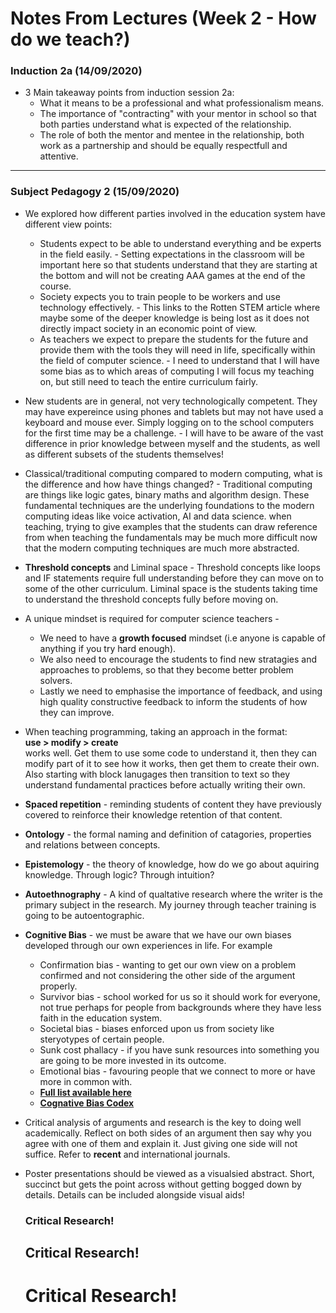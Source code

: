 # Notes From Lectures (Week 2 - How do we teach?)

### Induction 2a (14/09/2020) 
* 3 Main takeaway points from induction session 2a:
  * What it means to be a professional and what professionalism means.
  * The importance of "contracting" with your mentor in school so that both parties understand what is expected of the relationship.
  * The role of both the mentor and mentee in the relationship, both work as a partnership and should be equally respectfull and attentive.
---

### Subject Pedagogy 2 (15/09/2020)
* We explored how different parties involved in the education system have different view points:
    * Students expect to be able to understand everything and be experts in the field easily. - Setting expectations in the classroom will be important here so that students understand that they are starting at the bottom and will not be creating AAA games at the end of the course.
    * Society expects you to train people to be workers and use technology effectively. - This links to the Rotten STEM article where maybe some of the deeper knowledge is being lost as it does not directly impact society in an economic point of view.
    * As teachers we expect to prepare the students for the future and provide them with the tools they will need in life, specifically within the field of computer science. - I need to understand that I will have some bias as to which areas of computing I will focus my teaching on, but still need to teach the entire curriculum fairly.   

* New students are in general, not very technologically competent. They may have expereince using phones and tablets but may not have used a keyboard and mouse ever. Simply logging on to the school computers for the first time may be a challenge. - I will have to be aware of the vast difference in prior knowledge between myself and the students, as well as different subsets of the students themselves!
* Classical/traditional computing compared to modern computing, what is the difference and how have things changed? - Traditional computing are things like logic gates, binary maths and algorithm design. These fundamental techniques are the underlying foundations to the modern computing ideas like voice activation, AI and data science. when teaching, trying to give examples that the students can draw reference from when teaching the fundamentals may be much more difficult now that the modern computing techniques are much more abstracted.
* **Threshold concepts** and Liminal space - Threshold concepts like loops and IF statements require full understanding before they can move on to some of the other curriculum. Liminal space is the students taking time to understand the threshold concepts fully before moving on.
* A unique mindset is required for computer science teachers - 
  * We need to have a **growth focused** mindset (i.e anyone is capable of anything if you try hard enough). 
  * We also need to encourage the students to find new stratagies and approaches to problems, so that they become better problem solvers. 
  * Lastly we need to emphasise the importance of feedback, and using high quality constructive feedback to inform the students of how they can improve.
* When teaching programming, taking an approach in the format:  
 **use > modify > create**  
 works well. Get them to use some code to understand it, then they can modify part of it to see how it works, then get them to create their own. Also starting with block lanugages then transition to text so they understand fundamental practices before actually writing their own.
* **Spaced repetition** - reminding students of content they have previously covered to reinforce their knowledge retention of that content.
* **Ontology** - the formal naming and definition of catagories, properties and relations between concepts. 
* **Epistemology** - the theory of knowledge, how do we go about aquiring knowledge. Through logic? Through intuition?
* **Autoethnography** - A kind of qualtative research where the writer is the primary subject in the research. My journey through teacher training is going to be autoentographic.
* **Cognitive Bias** - we must be aware that we have our own biases developed through our own experiences in life. For example
  * Confirmation bias - wanting to get our own view on a problem confirmed and not considering the other side of the argument properly.
  * Survivor bias - school worked for us so it should work for everyone, not true perhaps for people from backgrounds where they have less faith in the education system.
  * Societal bias - biases enforced upon us from society like steryotypes of certain people.
  * Sunk cost phallacy - if you have sunk resources into something you are going to be more invested in its outcome.
  * Emotional bias - favouring people that we connect to more or have more in common with.
  * **[Full list available here](https://yourbias.is/)**
  * **[Cognative Bias Codex](https://upload.wikimedia.org/wikipedia/commons/thumb/1/18/Cognitive_Bias_Codex_-_180%2B_biases%2C_designed_by_John_Manoogian_III_%28jm3%29.jpg/1125px-Cognitive_Bias_Codex_-_180%2B_biases%2C_designed_by_John_Manoogian_III_%28jm3%29.jpg)**
* Critical analysis of arguments and research is the key to doing well academically. Reflect on both sides of an argument then say why you agree with one of them and explain it. Just giving one side will not suffice. Refer to **recent** and international journals.
* Poster presentations should be viewed as a visualsied abstract. Short, succinct but gets the point across without getting bogged down by details. Details can be included alongside visual aids!
  
  ### **Critical Research!**
  ## **Critical Research!**
  # **Critical Research!**

